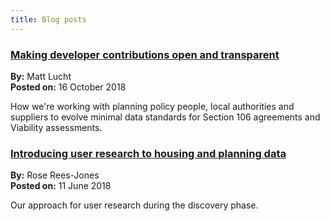 ```yaml
---
title: Blog posts
---
```


### [Making developer contributions open and transparent](https://mhclgdigital.blog.gov.uk/2018/10/16/making-developer-contributions-open-and-transparent/)
**By:** Matt Lucht  
**Posted on:**  16 October 2018 

How we're working with planning policy people, local authorities and suppliers to evolve minimal data standards for Section 106 agreements and Viability assessments.

### [Introducing user research to housing and planning data](https://mhclgdigital.blog.gov.uk/2018/06/11/introducing-user-research-to-housing-and-planning-data/)
**By:** Rose Rees-Jones  
**Posted on:**  11 June 2018 

Our approach for user research during the discovery phase.
